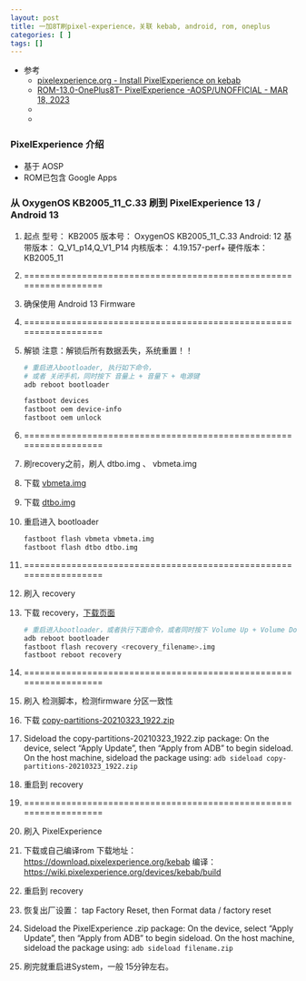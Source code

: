 ```yaml
---
layout: post
title: 一加8T刷pixel-experience，关联 kebab, android, rom, oneplus
categories: [ ]
tags: []
---
```


* 参考
  * [pixelexperience.org - Install PixelExperience on kebab](https://wiki.pixelexperience.org/devices/kebab/install/)
  * [ROM-13.0-OnePlus8T- PixelExperience -AOSP/UNOFFICIAL - MAR 18, 2023](https://forum.xda-developers.com/t/rom-13-0-oneplus8t-pixelexperience-aosp-unofficial-mar-18-2023.4529051/)
  * []()
  * []()


### PixelExperience 介绍

* 基于 AOSP
* ROM已包含 Google Apps


### 从 OxygenOS KB2005_11_C.33 刷到 PixelExperience 13 / Android 13

1. 起点
    型号： KB2005
    版本号： OxygenOS KB2005_11_C.33
    Android: 12
    基带版本： Q_V1_p14,Q_V1_P14
    内核版本：  4.19.157-perf+
    硬件版本：  KB2005_11
1. ==================================================================
1. 确保使用 Android 13 Firmware

1. ==================================================================
1. 解锁
    注意：解锁后所有数据丢失，系统重置！！
    ~~~sh
    # 重启进入bootloader, 执行如下命令，
    # 或者 关闭手机，同时按下 音量上 + 音量下 + 电源键
    adb reboot bootloader
    
    fastboot devices
    fastboot oem device-info
    fastboot oem unlock
    ~~~ 
 
1. ==================================================================
1. 刷recovery之前，刷人 dtbo.img 、 vbmeta.img
1. 下载 [vbmeta.img](https://gitlab.pixelexperience.org/android/vendor-blobs/wiki_blobs_kebab/-/raw/main/android-13/vbmeta.img?inline=false)
1. 下载 [dtbo.img](https://gitlab.pixelexperience.org/android/vendor-blobs/wiki_blobs_kebab/-/raw/main/android-13/dtbo.img?inline=false)
1. 重启进入 bootloader
    ~~~sh
    fastboot flash vbmeta vbmeta.img
    fastboot flash dtbo dtbo.img
    ~~~

1. ==================================================================
1. 刷入 recovery
1. 下载 recovery，[下载页面](https://download.pixelexperience.org/kebab)
    ~~~sh
    # 重启进入bootloader，或者执行下面命令，或者同时按下 Volume Up + Volume Down + Power
    adb reboot bootloader
    fastboot flash recovery <recovery_filename>.img
    fastboot reboot recovery
    ~~~

1. ==================================================================
1. 刷入 检测脚本，检测firmware 分区一致性
1. 下载 [ copy-partitions-20210323_1922.zip](https://github.com/PixelExperience-Devices/blobs/blob/main/copy-partitions-20210323_1922.zip?raw=true)
1. Sideload the copy-partitions-20210323_1922.zip package:
    On the device, select “Apply Update”, then “Apply from ADB” to begin sideload.
    On the host machine, sideload the package using: `adb sideload copy-partitions-20210323_1922.zip`
1. 重启到 recovery


1. ==================================================================
1. 刷入 PixelExperience
1. 下载或自己编译rom
    下载地址： https://download.pixelexperience.org/kebab
    编译：  https://wiki.pixelexperience.org/devices/kebab/build
1. 重启到 recovery
1. 恢复出厂设置： tap Factory Reset, then Format data / factory reset
1. Sideload the PixelExperience .zip package:
    On the device, select “Apply Update”, then “Apply from ADB” to begin sideload.
    On the host machine, sideload the package using: `adb sideload filename.zip`

1. 刷完就重启进System，一般 15分钟左右。















